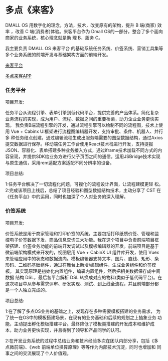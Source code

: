 # 多点《来客》

DMALL OS 用数字化的理念，方法，技术，改变原有的架构，提升 B 端(商家) 效率 ，改善 C 端(消费者)体验。来客平台作为 Dmall OS的一部分，整合了多个面向商家的业务系统，核心理念就是助 理 B，服务 C。

我主要负责 DMALL OS 来客平台 的基础系统任务系统、价签系统、营销工具集等多个业务系统的前端开发与基础架构方面的前端开发。

[来客平台](https://partner.dmall.com)

[多点来客APP](https://apppublish.dmall.com)


### 任务平台

项目开发:

任务平台从流程引擎、表单引擎到低代码平台，提供完善的产品体系。简化复杂
业务流程的实现，成为用户、流程、数据之间的重要桥梁，助力企业业务更快实 现。 我负责B端流程引擎的开发，通过流程引擎可以绘制不同的流程图，技术上使用 Vue + Cabinx
UI框架进行流程图编辑器开发，支持审批、条件、机器人、并行多 种任务结点创建，通过编辑流程生成出服务端需要的图型数据结构，通过Axios
提交数据进行保存。移动端任务工作台使用React技术栈进行开发，支持提报 JSON、容器化、表单搭建多种业务接入方式，通过iframe技术加载不同方式的内
容呈现，并提供SDK给业务方进行父子页面之间的通信。运用JSBridge技术实现 与原生通信，采用rem适配方案适配不同分辨率的设备。

项目总结:

1:任务平台解决了一切流程化问题，可视化的流程设计界面，让流程建模更轻 松。<br/>
2:完成该项目上线后，总结了项目经验和图型数据结构技术，主动分享了 CST 在《任务平台》中的运用，同时也加深了个人对业务的深入理解。


### 价签系统

项目开发:

价签系统是用于商家管理和打印价签的系统，主要包括打印纸质价签、管理和监
控电子价签数据下发、商品信息查询三大功能。我在这个项目中负责前端项目框 架搭建、价签业务功能的前端开发调试以及模板编辑器的开发。前端项目是基于 微前端架构模式来开发的，视图层用 Vue +
CabinX UI 组件库开发，使用 Vuex 来管理应用中的状态和数据流向。模板编辑器支持文本、图片、直线、矩形、条
形码、二维码基础组件，通过在舞台上新增/编辑组件，生成业务组件和价签模板。 其实现原理是初始化内置组件，编辑内置组件，然后把相关数据保存成中间数据 结构 DSL，最后各平台解析 DSL
转换成对应的物料(类似于低代码平台)。在 这次项目中从参与需求评审、研发实现、测试、到上线全流程，并且前端部分都 是一个人独立完成的。

项目总结:

1:在了解了多点OS业务的基础之上，发现存在多种需要模板搭建的业务需求， 为了统一在OS中的模板搭建场景，在现有的业务基础和后续的规划之上抽象业务
功能，主动提出孵化模板搭建平台。最终降低了模板类搭建的开发成本和维护成 本，助力业务更快实现，并且得到了领导和产品同学的认可。

2:在开发业务系统的过程中总结业务和技术经验多次在团队内部分享，包括《多
点微前端》、《web 前端单位换算原理》等等作为内部技术沉淀，同时也增加和 同事之间的交流展现了个人价值观。